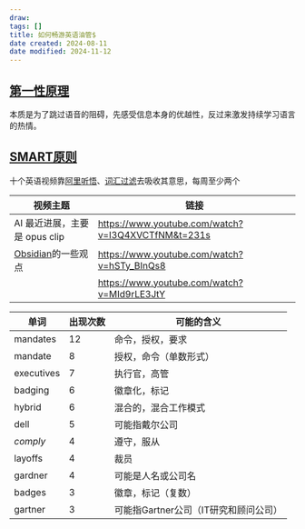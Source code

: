 ```yaml
---
draw:
tags: []
title: 如何畅游英语油管$
date created: 2024-08-11
date modified: 2024-11-12
---
```


## [第一性原理](第一性原理.md)

本质是为了跳过语音的阻碍，先感受信息本身的优越性，反过来激发持续学习语言的热情。

## [SMART原则](SMART原则.md)

十个英语视频靠[阿里听悟](阿里听悟.md)、[词汇过滤](词汇过滤.md)去吸收其意思，每周至少两个

| 视频主题                  | 链接                                                 |
| --------------------- | -------------------------------------------------- |
| AI 最近进展，主要是 opus clip | https://www.youtube.com/watch?v=I3Q4XVCTfNM&t=231s |
| [Obsidian](Obsidian.md)的一些观点     | https://www.youtube.com/watch?v=hSTy_BInQs8        |
|                       | https://www.youtube.com/watch?v=MId9rLE3JtY        |

| 单词         | 出现次数 | 可能的含义                   |
| ---------- | ---- | ----------------------- |
| mandates   | 12   | 命令，授权，要求                |
| mandate    | 8    | 授权，命令（单数形式）|
| executives | 7    | 执行官，高管                  |
| badging    | 6    | 徽章化，标记                  |
| hybrid     | 6    | 混合的，混合工作模式              |
| dell       | 5    | 可能指戴尔公司                 |
| *comply*   | 4    | 遵守，服从                   |
| layoffs    | 4    | 裁员                      |
| gardner    | 4    | 可能是人名或公司名               |
| badges     | 3    | 徽章，标记（复数）|
| gartner    | 3    | 可能指Gartner公司（IT研究和顾问公司）|
